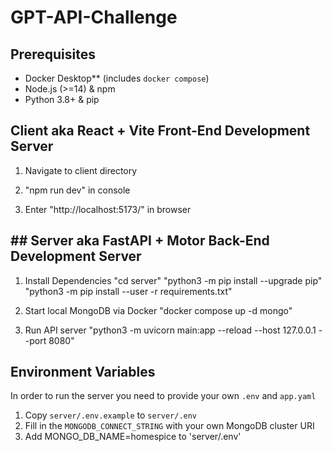 # GPT-API-Challenge

## Prerequisites

- Docker Desktop** (includes `docker compose`)  
- Node.js (>=14) & npm
- Python 3.8+ & pip


## Client aka React + Vite Front-End Development Server

1. Navigate to client directory

2. "npm run dev" in console

3. Enter "http://localhost:5173/" in browser

## ## Server aka FastAPI + Motor Back-End Development Server
1. Install Dependencies
    "cd server"
    "python3 -m pip install --upgrade pip"
    "python3 -m pip install --user -r requirements.txt"

2. Start local MongoDB via Docker
    "docker compose up -d mongo"

3. Run API server
    "python3 -m uvicorn main:app --reload --host 127.0.0.1 --port 8080"

## Environment Variables
In order to run the server you need to provide your own `.env` and `app.yaml`

1. Copy `server/.env.example` to `server/.env`  
2. Fill in the `MONGODB_CONNECT_STRING` with your own MongoDB cluster URI
3. Add MONGO_DB_NAME=homespice to 'server/.env'